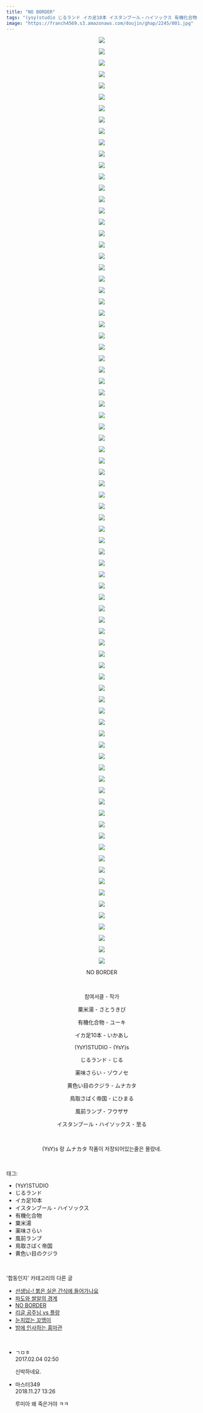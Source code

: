 ```yaml
---
title: "NO BORDER"
tags: "(ysy)studio じるランド イカ足10本 イスタンブール・ハイソックス 有機化合物 粟米湯 薬味さらい 風前ランプ 鳥取さばく帝国 黄色い目のクジラ"
image: "https://franch4569.s3.amazonaws.com/doujin/ghap/2245/001.jpg"
---
```

<div class="article">
<p style="text-align: center; clear: none; float: none;"><img src="{{ site.imgserver2 }}/ghap/2245/001.jpg"/></p>
<p style="text-align: center; clear: none; float: none;"><img src="{{ site.imgserver2 }}/ghap/2245/002.jpg"/></p>
<p style="text-align: center; clear: none; float: none;"><img src="{{ site.imgserver2 }}/ghap/2245/003.jpg"/></p>
<p style="text-align: center; clear: none; float: none;"><img src="{{ site.imgserver2 }}/ghap/2245/004.jpg"/></p>
<p style="text-align: center; clear: none; float: none;"><img src="{{ site.imgserver2 }}/ghap/2245/005.jpg"/></p>
<p style="text-align: center; clear: none; float: none;"><img src="{{ site.imgserver2 }}/ghap/2245/006.jpg"/></p>
<p style="text-align: center; clear: none; float: none;"><img src="{{ site.imgserver2 }}/ghap/2245/007.jpg"/></p>
<p style="text-align: center; clear: none; float: none;"><img src="{{ site.imgserver2 }}/ghap/2245/008.jpg"/></p>
<p style="text-align: center; clear: none; float: none;"><img src="{{ site.imgserver2 }}/ghap/2245/009.jpg"/></p>
<p style="text-align: center; clear: none; float: none;"><img src="{{ site.imgserver2 }}/ghap/2245/010.jpg"/></p>
<p style="text-align: center; clear: none; float: none;"><img src="{{ site.imgserver2 }}/ghap/2245/011.jpg"/></p>
<p style="text-align: center; clear: none; float: none;"><img src="{{ site.imgserver2 }}/ghap/2245/012.jpg"/></p>
<p style="text-align: center; clear: none; float: none;"><img src="{{ site.imgserver2 }}/ghap/2245/013.jpg"/></p>
<p style="text-align: center; clear: none; float: none;"><img src="{{ site.imgserver2 }}/ghap/2245/014.jpg"/></p>
<p style="text-align: center; clear: none; float: none;"><img src="{{ site.imgserver2 }}/ghap/2245/015.jpg"/></p>
<p style="text-align: center; clear: none; float: none;"><img src="{{ site.imgserver2 }}/ghap/2245/016.jpg"/></p>
<p style="text-align: center; clear: none; float: none;"><img src="{{ site.imgserver2 }}/ghap/2245/017.jpg"/></p>
<p style="text-align: center; clear: none; float: none;"><img src="{{ site.imgserver2 }}/ghap/2245/018.jpg"/></p>
<p style="text-align: center; clear: none; float: none;"><img src="{{ site.imgserver2 }}/ghap/2245/019.jpg"/></p>
<p style="text-align: center; clear: none; float: none;"><img src="{{ site.imgserver2 }}/ghap/2245/020.jpg"/></p>
<p style="text-align: center; clear: none; float: none;"><img src="{{ site.imgserver2 }}/ghap/2245/021.jpg"/></p>
<p style="text-align: center; clear: none; float: none;"><img src="{{ site.imgserver2 }}/ghap/2245/022.jpg"/></p>
<p style="text-align: center; clear: none; float: none;"><img src="{{ site.imgserver2 }}/ghap/2245/023.jpg"/></p>
<p style="text-align: center; clear: none; float: none;"><img src="{{ site.imgserver2 }}/ghap/2245/024.jpg"/></p>
<p style="text-align: center; clear: none; float: none;"><img src="{{ site.imgserver2 }}/ghap/2245/025.jpg"/></p>
<p style="text-align: center; clear: none; float: none;"><img src="{{ site.imgserver2 }}/ghap/2245/026.jpg"/></p>
<p style="text-align: center; clear: none; float: none;"><img src="{{ site.imgserver2 }}/ghap/2245/027.jpg"/></p>
<p style="text-align: center; clear: none; float: none;"><img src="{{ site.imgserver2 }}/ghap/2245/028.jpg"/></p>
<p style="text-align: center; clear: none; float: none;"><img src="{{ site.imgserver2 }}/ghap/2245/029.jpg"/></p>
<p style="text-align: center; clear: none; float: none;"><img src="{{ site.imgserver2 }}/ghap/2245/030.jpg"/></p>
<p style="text-align: center; clear: none; float: none;"><img src="{{ site.imgserver2 }}/ghap/2245/031.jpg"/></p>
<p style="text-align: center; clear: none; float: none;"><img src="{{ site.imgserver2 }}/ghap/2245/032.jpg"/></p>
<p style="text-align: center; clear: none; float: none;"><img src="{{ site.imgserver2 }}/ghap/2245/033.jpg"/></p>
<p style="text-align: center; clear: none; float: none;"><img src="{{ site.imgserver2 }}/ghap/2245/034.jpg"/></p>
<p style="text-align: center; clear: none; float: none;"><img src="{{ site.imgserver2 }}/ghap/2245/035.jpg"/></p>
<p style="text-align: center; clear: none; float: none;"><img src="{{ site.imgserver2 }}/ghap/2245/036.jpg"/></p>
<p style="text-align: center; clear: none; float: none;"><img src="{{ site.imgserver2 }}/ghap/2245/037.jpg"/></p>
<p style="text-align: center; clear: none; float: none;"><img src="{{ site.imgserver2 }}/ghap/2245/038.jpg"/></p>
<p style="text-align: center; clear: none; float: none;"><img src="{{ site.imgserver2 }}/ghap/2245/039.jpg"/></p>
<p style="text-align: center; clear: none; float: none;"><img src="{{ site.imgserver2 }}/ghap/2245/040.jpg"/></p>
<p style="text-align: center; clear: none; float: none;"><img src="{{ site.imgserver2 }}/ghap/2245/041.jpg"/></p>
<p style="text-align: center; clear: none; float: none;"><img src="{{ site.imgserver2 }}/ghap/2245/042.jpg"/></p>
<p style="text-align: center; clear: none; float: none;"><img src="{{ site.imgserver2 }}/ghap/2245/043.jpg"/></p>
<p style="text-align: center; clear: none; float: none;"><img src="{{ site.imgserver2 }}/ghap/2245/044.jpg"/></p>
<p style="text-align: center; clear: none; float: none;"><img src="{{ site.imgserver2 }}/ghap/2245/045.jpg"/></p>
<p style="text-align: center; clear: none; float: none;"><img src="{{ site.imgserver2 }}/ghap/2245/046.jpg"/></p>
<p style="text-align: center; clear: none; float: none;"><img src="{{ site.imgserver2 }}/ghap/2245/047.jpg"/></p>
<p style="text-align: center; clear: none; float: none;"><img src="{{ site.imgserver2 }}/ghap/2245/048.jpg"/></p>
<p style="text-align: center; clear: none; float: none;"><img src="{{ site.imgserver2 }}/ghap/2245/049.jpg"/></p>
<p style="text-align: center; clear: none; float: none;"><img src="{{ site.imgserver2 }}/ghap/2245/050.jpg"/></p>
<p style="text-align: center; clear: none; float: none;"><img src="{{ site.imgserver2 }}/ghap/2245/051.jpg"/></p>
<p style="text-align: center; clear: none; float: none;"><img src="{{ site.imgserver2 }}/ghap/2245/052.jpg"/></p>
<p style="text-align: center; clear: none; float: none;"><img src="{{ site.imgserver2 }}/ghap/2245/053.jpg"/></p>
<p style="text-align: center; clear: none; float: none;"><img src="{{ site.imgserver2 }}/ghap/2245/054.jpg"/></p>
<p style="text-align: center; clear: none; float: none;"><img src="{{ site.imgserver2 }}/ghap/2245/055.jpg"/></p>
<p style="text-align: center; clear: none; float: none;"><img src="{{ site.imgserver2 }}/ghap/2245/056.jpg"/></p>
<p style="text-align: center; clear: none; float: none;"><img src="{{ site.imgserver2 }}/ghap/2245/057.jpg"/></p>
<p style="text-align: center; clear: none; float: none;"><img src="{{ site.imgserver2 }}/ghap/2245/058.jpg"/></p>
<p style="text-align: center; clear: none; float: none;"><img src="{{ site.imgserver2 }}/ghap/2245/059.jpg"/></p>
<p style="text-align: center; clear: none; float: none;"><img src="{{ site.imgserver2 }}/ghap/2245/060.jpg"/></p>
<p style="text-align: center; clear: none; float: none;"><img src="{{ site.imgserver2 }}/ghap/2245/061.jpg"/></p>
<p style="text-align: center; clear: none; float: none;"><img src="{{ site.imgserver2 }}/ghap/2245/062.jpg"/></p>
<p style="text-align: center; clear: none; float: none;"><img src="{{ site.imgserver2 }}/ghap/2245/063.jpg"/></p>
<p style="text-align: center; clear: none; float: none;"><img src="{{ site.imgserver2 }}/ghap/2245/064.jpg"/></p>
<p style="text-align: center; clear: none; float: none;"><img src="{{ site.imgserver2 }}/ghap/2245/065.jpg"/></p>
<p style="text-align: center; clear: none; float: none;"><img src="{{ site.imgserver2 }}/ghap/2245/066.jpg"/></p>
<p style="text-align: center; clear: none; float: none;"><img src="{{ site.imgserver2 }}/ghap/2245/067.jpg"/></p>
<p style="text-align: center; clear: none; float: none;"><img src="{{ site.imgserver2 }}/ghap/2245/068.jpg"/></p>
<p style="text-align: center; clear: none; float: none;"><img src="{{ site.imgserver2 }}/ghap/2245/069.jpg"/></p>
<p style="text-align: center; clear: none; float: none;"><img src="{{ site.imgserver2 }}/ghap/2245/070.jpg"/></p>
<p style="text-align: center; clear: none; float: none;"><img src="{{ site.imgserver2 }}/ghap/2245/071.jpg"/></p>
<p style="text-align: center; clear: none; float: none;"><img src="{{ site.imgserver2 }}/ghap/2245/072.jpg"/></p>
<p style="text-align: center; clear: none; float: none;"><img src="{{ site.imgserver2 }}/ghap/2245/073.jpg"/></p>
<p style="text-align: center; clear: none; float: none;"><img src="{{ site.imgserver2 }}/ghap/2245/074.jpg"/></p>
<p style="text-align: center; clear: none; float: none;"><img src="{{ site.imgserver2 }}/ghap/2245/075.jpg"/></p>
<p style="text-align: center; clear: none; float: none;"><img src="{{ site.imgserver2 }}/ghap/2245/076.jpg"/></p>
<p style="text-align: center; clear: none; float: none;"><img src="{{ site.imgserver2 }}/ghap/2245/077.jpg"/></p>
<p style="text-align: center; clear: none; float: none;"><img src="{{ site.imgserver2 }}/ghap/2245/078.jpg"/></p>
<p style="text-align: center; clear: none; float: none;"><img src="{{ site.imgserver2 }}/ghap/2245/079.jpg"/></p>
<p style="text-align: center; clear: none; float: none;"><img src="{{ site.imgserver2 }}/ghap/2245/080.jpg"/></p>
<p style="text-align: center; clear: none; float: none;"><img src="{{ site.imgserver2 }}/ghap/2245/081.jpg"/></p>
<p style="text-align: center; clear: none; float: none;"><img src="{{ site.imgserver2 }}/ghap/2245/082.jpg"/></p>
<p style="text-align: center; clear: none; float: none;">NO BORDER</p>
<p style="text-align: center; clear: none; float: none;"><br/></p>
<p style="text-align: center; clear: none; float: none;">참여서클 - 작가</p>
<p style="text-align: center; clear: none; float: none;">粟米湯 - さとうきび</p>
<p style="text-align: center; clear: none; float: none;">有機化合物 - ユーキ</p>
<p style="text-align: center; clear: none; float: none;">イカ足10本 - いかあし</p>
<p style="text-align: center; clear: none; float: none;">(YsY)STUDIO - (YsY)s</p>
<p style="text-align: center; clear: none; float: none;">じるランド - じる</p>
<p style="text-align: center; clear: none; float: none;">薬味さらい - ゾウノセ</p>
<p style="text-align: center; clear: none; float: none;">黄色い目のクジラ - ムナカタ</p>
<p style="text-align: center; clear: none; float: none;">鳥取さばく帝国 - にひまる</p>
<p style="text-align: center; clear: none; float: none;">風前ランプ - フウザサ</p>
<p style="text-align: center; clear: none; float: none;">イスタンブール・ハイソックス - 至る</p>
<p style="text-align: center; clear: none; float: none;"><br/></p>
<p style="text-align: center; clear: none; float: none;">(YsY)s 랑 ムナカタ 작품이 저장되어있는줄은 몰랐네.</p>
</div><br/>
<div class="tagTrail">
<p>태그: </p>
<ul>
<li>(YsY)STUDIO</li>
<li>じるランド</li>
<li>イカ足10本</li>
<li>イスタンブール・ハイソックス</li>
<li>有機化合物</li>
<li>粟米湯</li>
<li>薬味さらい</li>
<li>風前ランプ</li>
<li>鳥取さばく帝国</li>
<li>黄色い目のクジラ</li>
</ul>
</div><br/>
<div class="another">
<p>'합동인지' 카테고리의 다른 글</p>
<ul>
<li><a href="/ghap_2272">선생님-! 붉은 실은 간식에 들어가나요</a></li>
<li><a href="/ghap_2250">파도와 쌀알의 경계</a></li>
<li><a href="/ghap_2245">NO BORDER</a></li>
<li><a href="/ghap_2227">리글 공주님 vs 플랑</a></li>
<li><a href="/ghap_2210">눈치없는 꼬맹이</a></li>
<li><a href="/ghap_2188">밤에 인사하는 홍마관</a></li>
</ul>
</div><br/>
<div class="cb_module cb_fluid">
<div class="cb_wrt cb_profile">
<div class="comment">
<ul>
<li class="cb_thumb_off" id="comment14906566">
<div class="cb_comment_area">
<div class="cb_info_area">
<div class="cb_section">
<span class="cb_nick_name">ㄱㅁㅎ</span>
</div>
<div class="cb_section">
<span class="cb_date">2017.02.04 02:50 </span>
</div>
</div>
<div class="cb_dsc_comment">
<p class="cb_dsc">
											신박하네요.
										</p>
</div>
</div></li>
<li class="cb_thumb_off" id="comment15379119">
<div class="cb_comment_area">
<div class="cb_info_area">
<div class="cb_section">
<span class="cb_nick_name">마스터349</span>
</div>
<div class="cb_section">
<span class="cb_date">2018.11.27 13:26 </span>
</div>
</div>
<div class="cb_dsc_comment">
<p class="cb_dsc">
											루미아 왜 죽은거야 ㅋㅋ
										</p>
</div>
</div></li>
</ul>
</div>
</div><!-- commentList close -->
</div><br/>
